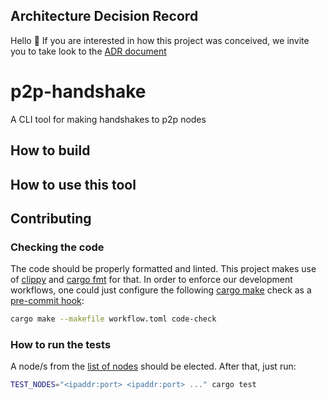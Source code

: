
## Architecture Decision Record

Hello 👋 If you are interested in how this project was conceived, we invite you to take look to the [ADR document](ADR.md)

# p2p-handshake
A CLI tool for making handshakes to p2p nodes

## How to build

## How to use this tool
## Contributing

### Checking the code

The code should be properly formatted and linted. This project makes use of [clippy](https://github.com/rust-lang/rust-clippy) and [cargo fmt](https://github.com/rust-lang/rustfmt) for that.
In order to enforce our development workflows, one could just configure the following [cargo make](https://github.com/sagiegurari/cargo-make) check as a [pre-commit hook](https://git-scm.com/book/en/v2/Customizing-Git-Git-Hooks):

```bash
cargo make --makefile workflow.toml code-check
```

### How to run the tests

A node/s from the [list of nodes](https://bitnodes.io/) should be elected. After that, just run:

```bash
TEST_NODES="<ipaddr:port> <ipaddr:port> ..." cargo test
```